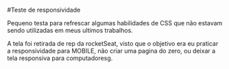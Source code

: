 #Teste de responsividade

Pequeno testa para refrescar algumas habilidades de CSS que não estavam sendo utilizadas em meus ultimos trabalhos.

A tela foi retirada de rep da rocketSeat, visto que o objetivo era eu praticar a responsividade para MOBILE, não criar uma pagina do zero, ou deixar a tela responsiva para computadoresg.
